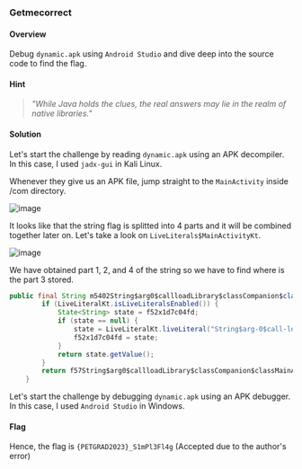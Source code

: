 ### Getmecorrect

#### Overview

Debug `dynamic.apk` using `Android Studio` and dive deep into the source code to find the flag.

#### Hint

> _"While Java holds the clues, the real answers may lie in the realm of native libraries."_

#### Solution

Let's start the challenge by reading `dynamic.apk` using an APK decompiler. In this case, I used `jadx-gui` in Kali Linux.

Whenever they give us an APK file, jump straight to the `MainActivity` inside /com directory.

![image](https://github.com/rydzze/CTF_Write-up/assets/86187059/77383697-0223-49b1-9516-54b4daa60cda)

It looks like that the string flag is splitted into 4 parts and it will be combined together later on. Let's take a look on `LiveLiterals$MainActivityKt`.

![image](https://github.com/rydzze/CTF_Write-up/assets/86187059/c9f2a0ff-5bee-4106-a815-9b720628a6f7)

We have obtained part 1, 2, and 4 of the string so we have to find where is the part 3 stored. 

```Java
public final String m5402String$arg0$callloadLibrary$classCompanion$classMainActivity() {
        if (LiveLiteralKt.isLiveLiteralsEnabled()) {
            State<String> state = f52x1d7c04fd;
            if (state == null) {
                state = LiveLiteralKt.liveLiteral("String$arg-0$call-loadLibrary$class-Companion$class-MainActivity", f57String$arg0$callloadLibrary$classCompanion$classMainActivity);
                f52x1d7c04fd = state;
            }
            return state.getValue();
        }
        return f57String$arg0$callloadLibrary$classCompanion$classMainActivity;
    }
```

Let's start the challenge by debugging `dynamic.apk` using an APK debugger. In this case, I used `Android Studio` in Windows.

#### Flag

Hence, the flag is `{PETGRAD2023}_S1mPl3Fl4g` (Accepted due to the author's error)  
